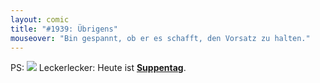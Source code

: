 ```yaml
---
layout: comic
title: "#1939: Übrigens"
mouseover: "Bin gespannt, ob er es schafft, den Vorsatz zu halten."
---
```


PS:
<a href="http://www.fonflatter.de/kalender"><img src="http://www.fonflatter.de/bilder/2011.png"></a>
Leckerlecker: Heute ist  <a href="http://www.fonflatter.de/kalender"><strong>Suppentag</strong></a>.
